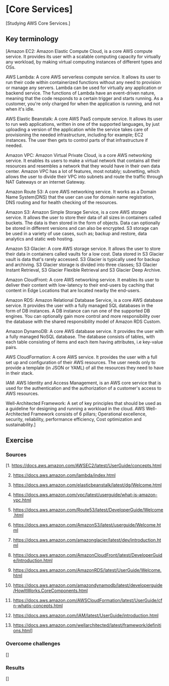 # [Core Services]

[Studying AWS Core Services.]

## Key terminology

[Amazon EC2: Amazon Elastic Compute Cloud, is a core AWS compute service. It provides its user with a scalable computing capacity for virtually any workload, by making virtual computing instances of different types and OSs.

AWS Lambda: A core AWS serverless compute service. It allows its user to run their code within containerized functions without any need to provision or manage any servers. Lambda can be used for virtually any application or backend service. The functions of Lambda have an event-driven nature, meaning that the code responds to a certain trigger and starts running. As a customer, you're only charged for when the application is running, and not when it's idle.

AWS Elastic Beanstalk: A core AWS PaaS compute service. It allows its user to run web applications, written in one of the supported languages, by just uploading a version of the application while the service takes care of provisioning the needed infrastructure, including for example; EC2 instances. The user then gets to control parts of that infrastructure if needed.

Amazon VPC: Amazon Virtual Private Cloud, is a core AWS networking service. It enables its users to make a virtual network that contains all their resources and resembles a network that they would have in their own data center. Amazon VPC has a lot of features, most notably; subnetting, which allows the user to divide their VPC into subnets and route the traffic through NAT Gateways or an internet Gateway.

Amazon Route 53: A core AWS networking service. It works as a Domain Name System(DNS) that the user can use for domain name registration, DNS routing and for health checking of the resources.

Amazon S3: Amazon Simple Storage Service, is a core AWS storage service. It allows the user to store their data of all sizes in containers called buckets. The data is then stored in the form of objects. Data can optionally be stored in different versions and can also be encrypted. S3 storage can be used in a variety of use cases, such as; backup and restore, data analytics and static web hosting.

Amazon S3 Glacier: A core AWS storage service. It allows the user to store their data in containers called vaults for a low cost. Data stored in S3 Glacier vault is data that's rarely accessed. S3 Glacier is typically used for backup and archiving. S3 Glacier storage is divided into three classes; S3 Glacier Instant Retrieval, S3 Glacier Flexible Retrieval and S3 Glacier Deep Archive.

Amazon CloudFront: A core AWS networking service. It enables its user to deliver their content with low-latency to their end-users by caching that content in Edge Locations that are located nearby the end-users.

Amazon RDS: Amazon Relational Database Service, is a core AWS database service. It provides the user with a fully managed SQL databases in the form of DB instances. A DB instance can run one of the supported DB engines. You can optionally gain more control and more responsibility over the database with the shared responsibility model of Amazon RDS Custom.

Amazon DynamoDB: A core AWS database service. It provides the user with a fully managed NoSQL database. The database consists of tables, with each table consisting of items and each item having attributes, i.e key-value pairs.

AWS CloudFormation: A core AWS service. It provides the user with a full set up and configuration of their AWS resources. The user needs only to provide a template (in JSON or YAML) of all the resources they need to have in their stack.

IAM: AWS Identity and Access Management, is an AWS core service that is used for the authentication and the authorization of a customer's access to AWS resources.

Well-Architected Framework: A set of key principles that should be used as a guideline for designing and running a workload in the cloud. AWS Well-Architected Framework consists of 6 pillars; Operational excellence, security, reliability, performance efficiency, Cost optimization and sustainability.]

## Exercise

### Sources

[1. <https://docs.aws.amazon.com/AWSEC2/latest/UserGuide/concepts.html>

2. <https://docs.aws.amazon.com/lambda/index.html>

3. <https://docs.aws.amazon.com/elasticbeanstalk/latest/dg/Welcome.html>

4. <https://docs.aws.amazon.com/vpc/latest/userguide/what-is-amazon-vpc.html>

5. <https://docs.aws.amazon.com/Route53/latest/DeveloperGuide/Welcome.html>

6. <https://docs.aws.amazon.com/AmazonS3/latest/userguide/Welcome.html>

7. <https://docs.aws.amazon.com/amazonglacier/latest/dev/introduction.html>

8. <https://docs.aws.amazon.com/AmazonCloudFront/latest/DeveloperGuide/Introduction.html>

9. <https://docs.aws.amazon.com/AmazonRDS/latest/UserGuide/Welcome.html>

10. <https://docs.aws.amazon.com/amazondynamodb/latest/developerguide/HowItWorks.CoreComponents.html>

11. <https://docs.aws.amazon.com/AWSCloudFormation/latest/UserGuide/cfn-whatis-concepts.html>

12. <https://docs.aws.amazon.com/IAM/latest/UserGuide/introduction.html>

13. <https://docs.aws.amazon.com/wellarchitected/latest/framework/definitions.html>]

### Overcome challenges

[]

### Results

[]
